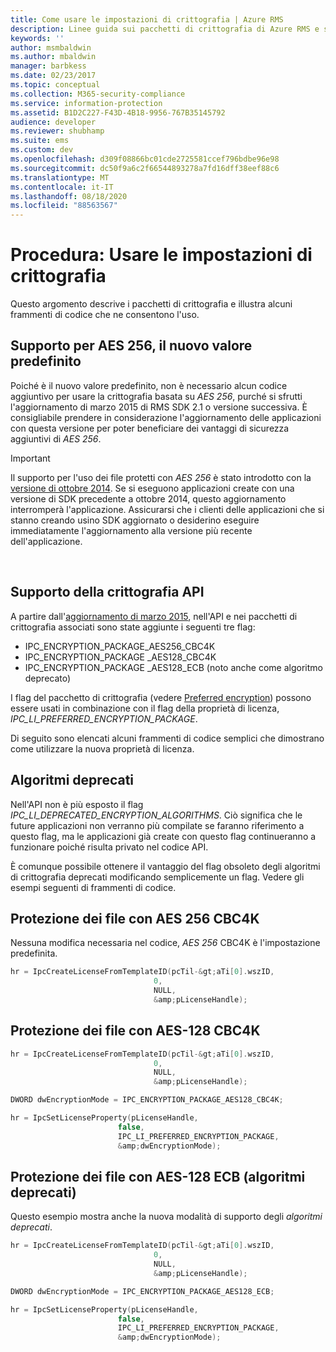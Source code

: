 ```yaml
---
title: Come usare le impostazioni di crittografia | Azure RMS
description: Linee guida sui pacchetti di crittografia di Azure RMS e sui relativi frammenti di codice.
keywords: ''
author: msmbaldwin
ms.author: mbaldwin
manager: barbkess
ms.date: 02/23/2017
ms.topic: conceptual
ms.collection: M365-security-compliance
ms.service: information-protection
ms.assetid: B1D2C227-F43D-4B18-9956-767B35145792
audience: developer
ms.reviewer: shubhamp
ms.suite: ems
ms.custom: dev
ms.openlocfilehash: d309f08866bc01cde2725581ccef796bdbe96e98
ms.sourcegitcommit: dc50f9a6c2f66544893278a7fd16dff38eef88c6
ms.translationtype: MT
ms.contentlocale: it-IT
ms.lasthandoff: 08/18/2020
ms.locfileid: "88563567"
---
```

# <a name="how-to-work-with-encryption-settings"></a>Procedura: Usare le impostazioni di crittografia

Questo argomento descrive i pacchetti di crittografia e illustra alcuni frammenti di codice che ne consentono l'uso.

## <a name="support-for-aes-256-the-new-default"></a>Supporto per AES 256, il nuovo valore predefinito

Poiché è il nuovo valore predefinito, non è necessario alcun codice aggiuntivo per usare la crittografia basata su *AES 256*, purché si sfrutti l'aggiornamento di marzo 2015 di RMS SDK 2.1 o versione successiva. È consigliabile prendere in considerazione l'aggiornamento delle applicazioni con questa versione per poter beneficiare dei vantaggi di sicurezza aggiuntivi di *AES 256*.

> [!IMPORTANT]
> Il supporto per l'uso dei file protetti con *AES 256* è stato introdotto con la [versione di ottobre 2014](release-notes-rtm.md). Se si eseguono applicazioni create con una versione di SDK precedente a ottobre 2014, questo aggiornamento interromperà l'applicazione. Assicurarsi che i clienti delle applicazioni che si stanno creando usino SDK aggiornato o desiderino eseguire immediatamente l'aggiornamento alla versione più recente dell'applicazione.

 
## <a name="api-encryption-support"></a>Supporto della crittografia API

A partire dall'[aggiornamento di marzo 2015](release-notes-rtm.md), nell'API e nei pacchetti di crittografia associati sono state aggiunte i seguenti tre flag:

-   IPC\_ENCRYPTION\_PACKAGE\_AES256\_CBC4K
-   IPC\_ENCRYPTION\_PACKAGE \_AES128\_CBC4K
-   IPC\_ENCRYPTION\_PACKAGE \_AES128\_ECB (noto anche come algoritmo deprecato)

I flag del pacchetto di crittografia (vedere [Preferred encryption](https://msdn.microsoft.com/library/dn974065.aspx)) possono essere usati in combinazione con il flag della proprietà di licenza, *IPC\_LI\_PREFERRED\_ENCRYPTION\_PACKAGE*.

Di seguito sono elencati alcuni frammenti di codice semplici che dimostrano come utilizzare la nuova proprietà di licenza.

## <a name="deprecated-algorithms"></a>Algoritmi deprecati

Nell'API non è più esposto il flag *IPC\_LI\_DEPRECATED\_ENCRYPTION\_ALGORITHMS*. Ciò significa che le future applicazioni non verranno più compilate se faranno riferimento a questo flag, ma le applicazioni già create con questo flag continueranno a funzionare poiché risulta privato nel codice API.

È comunque possibile ottenere il vantaggio del flag obsoleto degli algoritmi di crittografia deprecati modificando semplicemente un flag. Vedere gli esempi seguenti di frammenti di codice.

## <a name="protect-files-with-aes-256-cbc4k"></a>Protezione dei file con AES 256 CBC4K

Nessuna modifica necessaria nel codice, *AES 256* CBC4K è l'impostazione predefinita.

```cpp
hr = IpcCreateLicenseFromTemplateID(pcTil-&gt;aTi[0].wszID,
                                0,
                                NULL,
                                &amp;pLicenseHandle);
```

## <a name="protect-files-with-aes-128-cbc4k"></a>Protezione dei file con AES-128 CBC4K

```cpp
hr = IpcCreateLicenseFromTemplateID(pcTil-&gt;aTi[0].wszID,
                                0,
                                NULL,
                                &amp;pLicenseHandle);

DWORD dwEncryptionMode = IPC_ENCRYPTION_PACKAGE_AES128_CBC4K;

hr = IpcSetLicenseProperty(pLicenseHandle,
                        false,
                        IPC_LI_PREFERRED_ENCRYPTION_PACKAGE,
                        &amp;dwEncryptionMode);
```


## <a name="protect-files-with-aes-128-ecb-deprecated-algorithms"></a>Protezione dei file con AES-128 ECB (algoritmi deprecati)

Questo esempio mostra anche la nuova modalità di supporto degli *algoritmi deprecati*.

```cpp
hr = IpcCreateLicenseFromTemplateID(pcTil-&gt;aTi[0].wszID,
                                0,
                                NULL,
                                &amp;pLicenseHandle);

DWORD dwEncryptionMode = IPC_ENCRYPTION_PACKAGE_AES128_ECB;

hr = IpcSetLicenseProperty(pLicenseHandle,
                        false,
                        IPC_LI_PREFERRED_ENCRYPTION_PACKAGE,
                        &amp;dwEncryptionMode);
```

